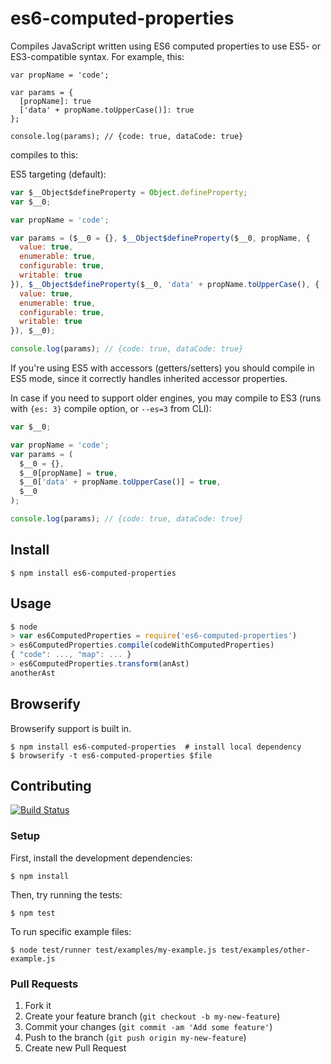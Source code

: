 # es6-computed-properties

Compiles JavaScript written using ES6 computed properties to use
ES5- or ES3-compatible syntax. For example, this:

```
var propName = 'code';

var params = {
  [propName]: true
  ['data' + propName.toUpperCase()]: true
};

console.log(params); // {code: true, dataCode: true}
```

compiles to this:

ES5 targeting (default):

```js
var $__Object$defineProperty = Object.defineProperty;
var $__0;

var propName = 'code';

var params = ($__0 = {}, $__Object$defineProperty($__0, propName, {
  value: true,
  enumerable: true,
  configurable: true,
  writable: true
}), $__Object$defineProperty($__0, 'data' + propName.toUpperCase(), {
  value: true,
  enumerable: true,
  configurable: true,
  writable: true
}), $__0);

console.log(params); // {code: true, dataCode: true}
```

If you're using ES5 with accessors (getters/setters) you should compile in ES5 mode, since it correctly handles inherited accessor properties.

In case if you need to support older engines, you may compile to ES3 (runs with `{es: 3}` compile option, or `--es=3` from CLI):

```js
var $__0;

var propName = 'code';
var params = (
  $__0 = {},
  $__0[propName] = true,
  $__0['data' + propName.toUpperCase()] = true,
  $__0
);

console.log(params); // {code: true, dataCode: true}
```

## Install

```
$ npm install es6-computed-properties
```

## Usage

```js
$ node
> var es6ComputedProperties = require('es6-computed-properties')
> es6ComputedProperties.compile(codeWithComputedProperties)
{ "code": ..., "map": ... }
> es6ComputedProperties.transform(anAst)
anotherAst
```

## Browserify

Browserify support is built in.

```
$ npm install es6-computed-properties  # install local dependency
$ browserify -t es6-computed-properties $file
```

## Contributing

[![Build Status](https://travis-ci.org/DmitrySoshnikov/es6-computed-properties.png?branch=master)](https://travis-ci.org/DmitrySoshnikov/es6-computed-properties)

### Setup

First, install the development dependencies:

```
$ npm install
```

Then, try running the tests:

```
$ npm test
```

To run specific example files:

```
$ node test/runner test/examples/my-example.js test/examples/other-example.js
```

### Pull Requests

1. Fork it
2. Create your feature branch (`git checkout -b my-new-feature`)
3. Commit your changes (`git commit -am 'Add some feature'`)
4. Push to the branch (`git push origin my-new-feature`)
5. Create new Pull Request

